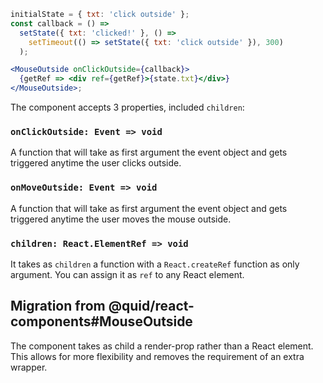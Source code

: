 ```jsx
initialState = { txt: 'click outside' };
const callback = () =>
  setState({ txt: 'clicked!' }, () =>
    setTimeout(() => setState({ txt: 'click outside' }), 300)
  );

<MouseOutside onClickOutside={callback}>
  {getRef => <div ref={getRef}>{state.txt}</div>}
</MouseOutside>;
```

The component accepts 3 properties, included `children`:

### `onClickOutside: Event => void`

A function that will take as first argument the event object
and gets triggered anytime the user clicks outside.

### `onMoveOutside: Event => void`

A function that will take as first argument the event object
and gets triggered anytime the user moves the mouse outside.

### `children: React.ElementRef => void`

It takes as `children` a function with a `React.createRef` function
as only argument. You can assign it as `ref` to any React element.

## Migration from @quid/react-components#MouseOutside

The component takes as child a render-prop rather than a React element.
This allows for more flexibility and removes the requirement of an extra wrapper.
